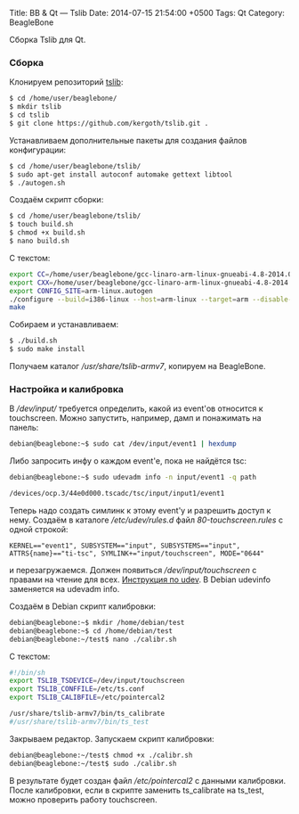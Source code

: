 Title: BB & Qt — Tslib
Date: 2014-07-15 21:54:00 +0500
Tags: Qt
Category: BeagleBone

Сборка Tslib для Qt.

### Сборка

Клонируем репозиторий [tslib](https://github.com/kergoth/tslib):
```bash
$ cd /home/user/beaglebone/
$ mkdir tslib
$ cd tslib
$ git clone https://github.com/kergoth/tslib.git .
```

Устанавливаем дополнительные пакеты для создания файлов конфигурации:
```bash
$ cd /home/user/beaglebone/tslib/
$ sudo apt-get install autoconf automake gettext libtool
$ ./autogen.sh
```

Создаём скрипт сборки:
```bash
$ cd /home/user/beaglebone/tslib/
$ touch build.sh
$ chmod +x build.sh
$ nano build.sh
```

С текстом:
```bash
export CC=/home/user/beaglebone/gcc-linaro-arm-linux-gnueabi-4.8-2014.03_linux/bin/arm-linux-gnueabihf-gcc
export CXX=/home/user/beaglebone/gcc-linaro-arm-linux-gnueabi-4.8-2014.03_linux/bin/arm-linux-gnueabihf-g++
export CONFIG_SITE=arm-linux.autogen
./configure --build=i386-linux --host=arm-linux --target=arm --disable-inputapi --prefix=/usr/share/tslib-armv7
make
```

Собираем и устанавливаем:
```bash
$ ./build.sh
$ sudo make install
```

Получаем каталог <i>/usr/share/tslib-armv7</i>, копируем на BeagleBone.

### Настройка и калибровка
В <i>/dev/input/</i> требуется определить, какой из event'ов относится к touchscreen.
Можно запустить, например, дамп и понажимать на панель:
```bash
debian@beaglebone:~$ sudo cat /dev/input/event1 | hexdump
```
Либо запросить инфу о каждом event'е, пока не найдётся tsc:
```bash
debian@beaglebone:~$ sudo udevadm info -n input/event1 -q path

/devices/ocp.3/44e0d000.tscadc/tsc/input/input1/event1
```

Теперь надо создать симлинк к этому event'у и разрешить доступ к нему.
Создаём в каталоге <i>/etc/udev/rules.d</i> файл <i>80-touchscreen.rules</i> с одной строкой:
```text
KERNEL=="event1", SUBSYSTEM=="input", SUBSYSTEMS=="input", ATTRS{name}=="ti-tsc", SYMLINK+="input/touchscreen", MODE="0644"
```
и перезагружаемся. Должен появиться <i>/dev/input/touchscreen</i> с правами на чтение для всех.
<a href="http://rus-linux.net/lib.php?name=/MyLDP/sys-conf/udev.html">Инструкция по udev</a>. В Debian udevinfo заменяется на udevadm info.

Создаём в Debian скрипт калибровки:
```bash
debian@beaglebone:~$ mkdir /home/debian/test
debian@beaglebone:~$ cd /home/debian/test
debian@beaglebone:~/test$ nano ./calibr.sh
```
С текстом:
```bash
#!/bin/sh
export TSLIB_TSDEVICE=/dev/input/touchscreen
export TSLIB_CONFFILE=/etc/ts.conf
export TSLIB_CALIBFILE=/etc/pointercal2

/usr/share/tslib-armv7/bin/ts_calibrate
#/usr/share/tslib-armv7/bin/ts_test
```
Закрываем редактор. Запускаем скрипт калибровки:
```bash
debian@beaglebone:~/test$ chmod +x ./calibr.sh
debian@beaglebone:~/test$ sudo ./calibr.sh
```
В результате будет создан файл <i>/etc/pointercal2</i> с данными калибровки.
После калибровки, если в скрипте заменить ts_calibrate на ts_test, можно проверить работу touchscreen.